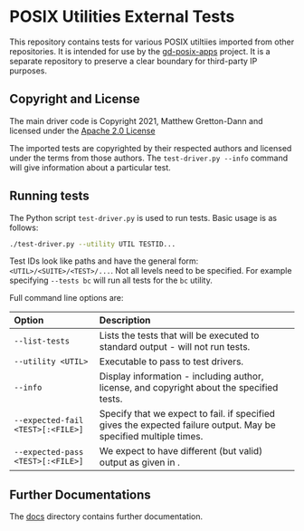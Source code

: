 # POSIX Utilities External Tests

This repository contains tests for various POSIX utiltiies imported from other repositories.  It
is intended for use by the [gd-posix-apps](https://github.com/matt-gretton-dann/gd-posix-apps)
project.  It is a separate repository to preserve a clear boundary for third-party IP purposes.

## Copyright and License

The main driver code is Copyright 2021, Matthew Gretton-Dann and licensed under the
[Apache 2.0 License](./licenses/Apache-2.0.txt)

The imported tests are copyrighted by their respected authors and licensed under the terms from
those authors.  The `test-driver.py --info` command will give information about a particular
test.

## Running tests

The Python script `test-driver.py` is used to run tests.  Basic usage is as follows:

```sh
./test-driver.py --utility UTIL TESTID...
```

Test IDs look like paths and have the general form: `<UTIL>/<SUITE>/<TEST>/...`.  Not
all levels need to be specified.  For example specifying `--tests bc` will run all tests for the `bc`
utility.

Full command line options are:

| Option | Description |
| :----- | :---------- |
| `--list-tests` | Lists the tests that will be executed to standard output - will not run tests. |
| `--utility <UTIL>` | Executable to pass to test drivers. |
| `--info` | Display information - including author, license, and copyright about the specified tests. |
| `--expected-fail <TEST>[:<FILE>]` | Specify that we expect <TEST> to fail.  <FILE> if specified gives the expected failure output.  May be specified multiple times. |
| `--expected-pass <TEST>[:<FILE>]` | We expect <TEST> to have different (but valid) output as given in <FILE>. |

## Further Documentations

The [docs](./docs/index.md) directory contains further documentation.
